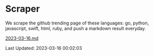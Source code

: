 # Scraper

We scrape the github trending page of these languages: go, python, javascript, swift, html, ruby, and push a markdown result everyday.

[2023-03-16.md](https://github.com/henson/Scraper/blob/master/2023-03-16.md)

Last Updated: 2023-03-16 00:02:03